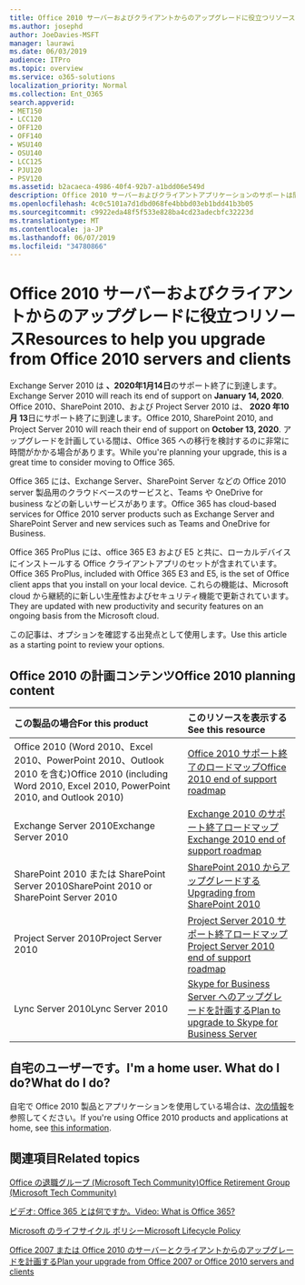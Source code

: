 ```yaml
---
title: Office 2010 サーバーおよびクライアントからのアップグレードに役立つリソース
ms.author: josephd
author: JoeDavies-MSFT
manager: laurawi
ms.date: 06/03/2019
audience: ITPro
ms.topic: overview
ms.service: o365-solutions
localization_priority: Normal
ms.collection: Ent_O365
search.appverid:
- MET150
- LCC120
- OFF120
- OFF140
- WSU140
- OSU140
- LCC125
- PJU120
- PSV120
ms.assetid: b2acaeca-4986-40f4-92b7-a1bdd06e549d
description: Office 2010 サーバーおよびクライアントアプリケーションのサポートは間もなく終了し、カスタムサポート契約は利用できません。 今すぐアップグレードの計画を開始するには、この記事をご利用ください。
ms.openlocfilehash: 4c0c5101a7d1dbd068fe4bbbd03eb1bdd41b3b05
ms.sourcegitcommit: c9922eda48f5f533e828ba4cd23adecbfc32223d
ms.translationtype: MT
ms.contentlocale: ja-JP
ms.lasthandoff: 06/07/2019
ms.locfileid: "34780866"
---
```

# <a name="resources-to-help-you-upgrade-from-office-2010-servers-and-clients"></a><span data-ttu-id="be8e7-104">Office 2010 サーバーおよびクライアントからのアップグレードに役立つリソース</span><span class="sxs-lookup"><span data-stu-id="be8e7-104">Resources to help you upgrade from Office 2010 servers and clients</span></span>

<span data-ttu-id="be8e7-105">Exchange Server 2010 は **、2020年1月14日**のサポート終了に到達します。</span><span class="sxs-lookup"><span data-stu-id="be8e7-105">Exchange Server 2010 will reach its end of support on **January 14, 2020**.</span></span> <span data-ttu-id="be8e7-106">Office 2010、SharePoint 2010、および Project Server 2010 は、 **2020 年10月 13**日にサポート終了に到達します。</span><span class="sxs-lookup"><span data-stu-id="be8e7-106">Office 2010, SharePoint 2010, and Project Server 2010 will reach their end of support on **October 13, 2020**.</span></span> <span data-ttu-id="be8e7-107">アップグレードを計画している間は、Office 365 への移行を検討するのに非常に時間がかかる場合があります。</span><span class="sxs-lookup"><span data-stu-id="be8e7-107">While you're planning your upgrade, this is a great time to consider moving to Office 365.</span></span> 

<span data-ttu-id="be8e7-108">Office 365 には、Exchange Server、SharePoint Server などの Office 2010 server 製品用のクラウドベースのサービスと、Teams や OneDrive for business などの新しいサービスがあります。</span><span class="sxs-lookup"><span data-stu-id="be8e7-108">Office 365 has cloud-based services for Office 2010 server products such as Exchange Server and SharePoint Server and new services such as Teams and OneDrive for Business.</span></span> 

<span data-ttu-id="be8e7-109">Office 365 ProPlus には、office 365 E3 および E5 と共に、ローカルデバイスにインストールする Office クライアントアプリのセットが含まれています。</span><span class="sxs-lookup"><span data-stu-id="be8e7-109">Office 365 ProPlus, included with Office 365 E3 and E5, is the set of Office client apps that you install on your local device.</span></span> <span data-ttu-id="be8e7-110">これらの機能は、Microsoft cloud から継続的に新しい生産性およびセキュリティ機能で更新されています。</span><span class="sxs-lookup"><span data-stu-id="be8e7-110">They are updated with new productivity and security features on an ongoing basis from the Microsoft cloud.</span></span>

<span data-ttu-id="be8e7-111">この記事は、オプションを確認する出発点として使用します。</span><span class="sxs-lookup"><span data-stu-id="be8e7-111">Use this article as a starting point to review your options.</span></span>
      
## <a name="office-2010-planning-content"></a><span data-ttu-id="be8e7-112">Office 2010 の計画コンテンツ</span><span class="sxs-lookup"><span data-stu-id="be8e7-112">Office 2010 planning content</span></span>
  
|<span data-ttu-id="be8e7-113">**この製品の場合**</span><span class="sxs-lookup"><span data-stu-id="be8e7-113">**For this product**</span></span>|<span data-ttu-id="be8e7-114">**このリソースを表示する**</span><span class="sxs-lookup"><span data-stu-id="be8e7-114">**See this resource**</span></span>|
|:-----|:-----|
|<span data-ttu-id="be8e7-115">Office 2010 (Word 2010、Excel 2010、PowerPoint 2010、Outlook 2010 を含む)</span><span class="sxs-lookup"><span data-stu-id="be8e7-115">Office 2010 (including Word 2010, Excel 2010, PowerPoint 2010, and Outlook 2010)</span></span>  <br/> |[<span data-ttu-id="be8e7-116">Office 2010 サポート終了のロードマップ</span><span class="sxs-lookup"><span data-stu-id="be8e7-116">Office 2010 end of support roadmap</span></span>](https://docs.microsoft.com/DeployOffice/office-2010-end-support-roadmap) <br/> |
|<span data-ttu-id="be8e7-117">Exchange Server 2010</span><span class="sxs-lookup"><span data-stu-id="be8e7-117">Exchange Server 2010</span></span>  <br/> |[<span data-ttu-id="be8e7-118">Exchange 2010 のサポート終了ロードマップ</span><span class="sxs-lookup"><span data-stu-id="be8e7-118">Exchange 2010 end of support roadmap</span></span>](exchange-2010-end-of-support.md) <br/> |
|<span data-ttu-id="be8e7-119">SharePoint 2010 または SharePoint Server 2010</span><span class="sxs-lookup"><span data-stu-id="be8e7-119">SharePoint 2010 or SharePoint Server 2010</span></span>  <br/> |[<span data-ttu-id="be8e7-120">SharePoint 2010 からアップグレードする</span><span class="sxs-lookup"><span data-stu-id="be8e7-120">Upgrading from SharePoint 2010</span></span>](upgrade-from-sharepoint-2010.md) <br/> |
|<span data-ttu-id="be8e7-121">Project Server 2010</span><span class="sxs-lookup"><span data-stu-id="be8e7-121">Project Server 2010</span></span> <br/> | [<span data-ttu-id="be8e7-122">Project Server 2010 サポート終了ロードマップ</span><span class="sxs-lookup"><span data-stu-id="be8e7-122">Project Server 2010 end of support roadmap</span></span>](project-server-2010-end-of-support.md) <br/> |
|<span data-ttu-id="be8e7-123">Lync Server 2010</span><span class="sxs-lookup"><span data-stu-id="be8e7-123">Lync Server 2010</span></span> <br/> | [<span data-ttu-id="be8e7-124">Skype for Business Server へのアップグレードを計画する</span><span class="sxs-lookup"><span data-stu-id="be8e7-124">Plan to upgrade to Skype for Business Server</span></span>](https://docs.microsoft.com/skypeforbusiness/plan-your-deployment/upgrade) <br/> |
    
## <a name="im-a-home-user-what-do-i-do"></a><span data-ttu-id="be8e7-125">自宅のユーザーです。</span><span class="sxs-lookup"><span data-stu-id="be8e7-125">I'm a home user.</span></span> <span data-ttu-id="be8e7-126">What do I do?</span><span class="sxs-lookup"><span data-stu-id="be8e7-126">What do I do?</span></span>

<span data-ttu-id="be8e7-127">自宅で Office 2010 製品とアプリケーションを使用している場合は、[次の情報](plan-upgrade-previous-versions-office.md#im-a-home-user-what-do-i-do)を参照してください。</span><span class="sxs-lookup"><span data-stu-id="be8e7-127">If you're using Office 2010 products and applications at home, see [this information](plan-upgrade-previous-versions-office.md#im-a-home-user-what-do-i-do).</span></span>

## <a name="related-topics"></a><span data-ttu-id="be8e7-128">関連項目</span><span class="sxs-lookup"><span data-stu-id="be8e7-128">Related topics</span></span>

[<span data-ttu-id="be8e7-129">Office の退職グループ (Microsoft Tech Community)</span><span class="sxs-lookup"><span data-stu-id="be8e7-129">Office Retirement Group (Microsoft Tech Community)</span></span>](https://go.microsoft.com/fwlink/?linkid=842065)
  
[<span data-ttu-id="be8e7-130">ビデオ: Office 365 とは何ですか。</span><span class="sxs-lookup"><span data-stu-id="be8e7-130">Video: What is Office 365?</span></span>](https://support.office.com/article/847caf12-2589-452c-8aca-1c009797678b.aspx)
  
[<span data-ttu-id="be8e7-131">Microsoft のライフサイクル ポリシー</span><span class="sxs-lookup"><span data-stu-id="be8e7-131">Microsoft Lifecycle Policy</span></span>](https://go.microsoft.com/fwlink/?linkid=865200)

[<span data-ttu-id="be8e7-132">Office 2007 または Office 2010 のサーバーとクライアントからのアップグレードを計画する</span><span class="sxs-lookup"><span data-stu-id="be8e7-132">Plan your upgrade from Office 2007 or Office 2010 servers and clients</span></span>](plan-upgrade-previous-versions-office.md)

